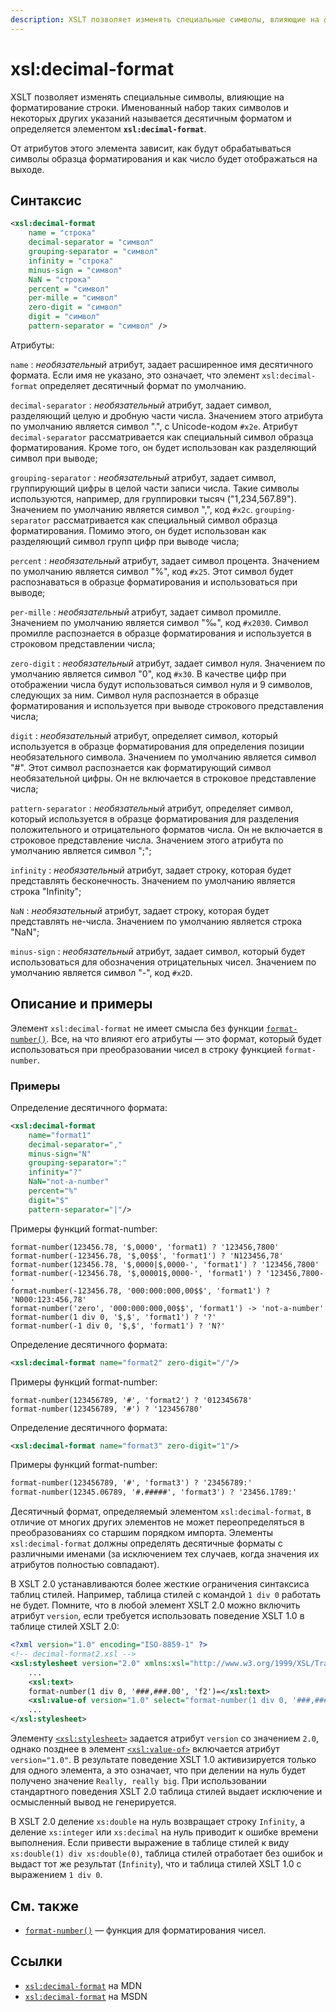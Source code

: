```yaml
---
description: XSLT позволяет изменять специальные символы, влияющие на форматирование строки. Именованный набор таких символов и некоторых других указаний называется десятичным форматом и определяется элементом xsl:decimal-format
---
```


# xsl:decimal-format

XSLT позволяет изменять специальные символы, влияющие на форматирование строки. Именованный набор таких символов и некоторых других указаний называется десятичным форматом и определяется элементом **`xsl:decimal-format`**.

От атрибутов этого элемента зависит, как будут обрабатываться символы образца форматирования и как число будет отображаться на выходе.

## Синтаксис

```xml
<xsl:decimal-format
    name = "строка"
    decimal-separator = "символ"
    grouping-separator = "символ"
    infinity = "строка"
    minus-sign = "символ"
    NaN = "строка"
    percent = "символ"
    per-mille = "символ"
    zero-digit = "символ"
    digit = "символ"
    pattern-separator = "символ" />
```

Атрибуты:

`name`
: _необязательный_ атрибут, задает расширенное имя десятичного формата. Если имя не указано, это означает, что элемент `xsl:decimal-format` определяет десятичный формат по умолчанию.

`decimal-separator`
: _необязательный_ атрибут, задает символ, разделяющий целую и дробную части числа. Значением этого атрибута по умолчанию является символ ".", с Unicode-кодом `#x2e`. Атрибут `decimal-separator` рассматривается как специальный символ образца форматирования. Кроме того, он будет использован как разделяющий символ при выводе;

`grouping-separator`
: _необязательный_ атрибут, задает символ, группирующий цифры в целой части записи числа. Такие символы используются, например, для группировки тысяч ("1,234,567.89"). Значением по умолчанию является символ ",", код `#x2c`. `grouping-separator` рассматривается как специальный символ образца форматирования. Помимо этого, он будет использован как разделяющий символ групп цифр при выводе числа;

`percent`
: _необязательный_ атрибут, задает символ процента. Значением по умолчанию является символ "%", код `#x25`. Этот символ будет распознаваться в образце форматирования и использоваться при выводе;

`per-mille`
: _необязательный_ атрибут, задает символ промилле. Значением по умолчанию является символ "‰", код `#x2030`. Символ промилле распознается в образце форматирования и используется в строковом представлении числа;

`zero-digit`
: _необязательный_ атрибут, задает символ нуля. Значением по умолчанию является символ "0", код `#x30`. В качестве цифр при отображении числа будут использоваться символ нуля и 9 символов, следующих за ним. Символ нуля распознается в образце форматирования и используется при выводе строкового представления числа;

`digit`
: _необязательный_ атрибут, определяет символ, который используется в образце форматирования для определения позиции необязательного символа. Значением по умолчанию является символ "#". Этот символ распознается как форматирующий символ необязательной цифры. Он не включается в строковое представление числа;

`pattern-separator`
: _необязательный_ атрибут, определяет символ, который используется в образце форматирования для разделения положительного и отрицательного форматов числа. Он не включается в строковое представление числа. Значением этого атрибута по умолчанию является символ ";";

`infinity`
: _необязательный_ атрибут, задает строку, которая будет представлять бесконечность. Значением по умолчанию является строка "Infinity";

`NaN`
: _необязательный_ атрибут, задает строку, которая будет представлять не-числа. Значением по умолчанию является строка "NaN";

`minus-sign`
: _необязательный_ атрибут, задает символ, который будет использоваться для обозначения отрицательных чисел. Значением по умолчанию является символ "-", код `#x2D`.

## Описание и примеры

Элемент `xsl:decimal-format` не имеет смысла без функции [`format-number()`](../xpath/format-number.md). Все, на что влияют его атрибуты — это формат, который будет использоваться при преобразовании чисел в строку функцией `format-number`.

### Примеры

Определение десятичного формата:

```xml
<xsl:decimal-format
    name="format1"
    decimal-separator=","
    minus-sign="N"
    grouping-separator=":"
    infinity="?"
    NaN="not-a-number"
    percent="%"
    digit="$"
    pattern-separator="|"/>
```

Примеры функций format-number:

```
format-number(123456.78, '$,0000', 'format1) ? '123456,7800'
format-number(-123456.78, '$,00$$', 'format1') ? 'N123456,78'
format-number(123456.78, '$,0000|$,0000-', 'format1') ? '123456,7800'
format-number(-123456.78, '$,00001$,0000-', 'format1') ? '123456,7800-'
format-number(-123456.78, '000:000:000,00$$', 'format1') ? 'N000:123:456,78'
format-number('zero', '000:000:000,00$$', 'format1') -> 'not-a-number'
format-number(1 div 0, '$,$', 'format1') ? '?'
format-number(-1 div 0, '$,$', 'format1') ? 'N?'
```

Определение десятичного формата:

```xml
<xsl:decimal-format name="format2" zero-digit="/"/>
```

Примеры функций format-number:

```
format-number(123456789, '#', 'format2') ? '012345678'
format-number(123456789, '#') ? '123456780'
```

Определение десятичного формата:

```xml
<xsl:decimal-format name="format3" zero-digit="1"/>
```

Примеры функций format-number:

```xml
format-number(123456789, '#', 'format3') ? '23456789:'
format-number(12345.06789, '#.#####', 'format3') ? '23456.1789:'
```

Десятичный формат, определяемый элементом `xsl:decimal-format`, в отличие от многих других элементов не может переопределяться в преобразованиях со старшим порядком импорта. Элементы `xsl:decimal-format` должны определять десятичные форматы с различными именами (за исключением тех случаев, когда значения их атрибутов полностью совпадают).

В XSLT 2.0 устанавливаются более жесткие ограничения синтаксиса таблиц стилей. Например, таблица стилей с командой `1 div 0` работать не будет. Помните, что в любой элемент XSLT 2.0 можно включить атрибут `version`, если требуется использовать поведение XSLT 1.0 в таблице стилей XSLT 2.0:

```xml
<?xml version="1.0" encoding="ISO-8859-1" ?>
<!-- decimal-format2.xsl -->
<xsl:stylesheet version="2.0" xmlns:xsl="http://www.w3.org/1999/XSL/Transform">
    ...
    <xsl:text>
    format-number(1 div 0, '###,###.00', 'f2')=</xsl:text>
    <xsl:value-of version="1.0" select="format-number(1 div 0, '###,###.00', 'f2')"/>
    ...
</xsl:stylesheet>
```

Элементу [`<xsl:stylesheet>`](xsl-stylesheet.md) задается атрибут `version` со значением `2.0`, однако позднее в элемент [`<xsl:value-of>`](xsl-value-of.md) включается атрибут `version="1.0"`. В результате поведение XSLT 1.0 активизируется только для одного элемента, а это означает, что при делении на нуль будет получено значение `Really, really big`. При использовании стандартного поведения XSLT 2.0 таблица стилей выдает исключение и осмысленный вывод не генерируется.

В XSLT 2.0 деление `xs:double` на нуль возвращает строку `Infinity`, а деление `xs:integer` или `xs:decimal` на нуль приводит к ошибке времени выполнения. Если привести выражение в таблице стилей к виду `xs:double(1) div xs:double(0)`, таблица стилей отработает без ошибок и выдаст тот же результат (`Infinity`), что и таблица стилей XSLT 1.0 с выражением `1 div 0`.

## См. также

- [`format-number()`](../xpath/format-number.md) — функция для форматирования чисел.

## Ссылки

- [`xsl:decimal-format`](https://developer.mozilla.org/en/XSLT/decimal-format) на MDN
- [`xsl:decimal-format`](https://msdn.microsoft.com/en-us/library/ms256092.aspx) на MSDN
